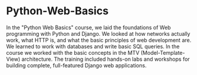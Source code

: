 # Python-Web-Basics
In the "Python Web Basics" course, we laid the foundations of Web programming with Python and Django. We looked at how networks actually work, what HTTP is, and what the basic principles of web development are. We learned to work with databases and write basic SQL queries. In the course we worked with the basic concepts in the MTV (Model-Template-View) architecture. The training included hands-on labs and workshops for building complete, full-featured Django web applications.
